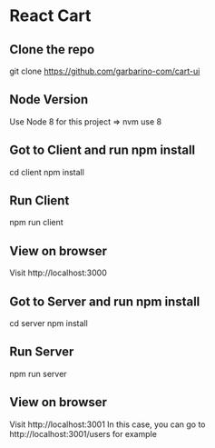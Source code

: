 React Cart
===========


## Clone the repo
git clone https://github.com/garbarino-com/cart-ui

## Node Version
Use Node 8 for this project => nvm use 8

## Got to Client and run npm install
cd client
npm install

## Run Client
npm run client

## View on browser
Visit http://localhost:3000

## Got to Server and run npm install
cd server
npm install

## Run Server
npm run server

## View on browser
Visit http://localhost:3001
In this case, you can go to http://localhost:3001/users for example 
